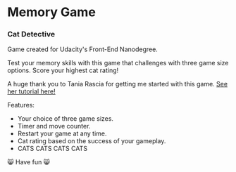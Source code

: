 # Memory Game
### Cat Detective

Game created for Udacity's Front-End Nanodegree.

Test your memory skills with this game that challenges with three game size options. Score your highest cat rating!

A huge thank you to Tania Rascia for getting me started with this game. [See her tutorial here!](https://www.taniarascia.com/how-to-create-a-memory-game-super-mario-with-plain-javascript/)

Features:

* Your choice of three game sizes.
* Timer and move counter.
* Restart your game at any time.
* Cat rating based on the success of your gameplay.
* CATS CATS CATS CATS

😸 Have fun 😸
